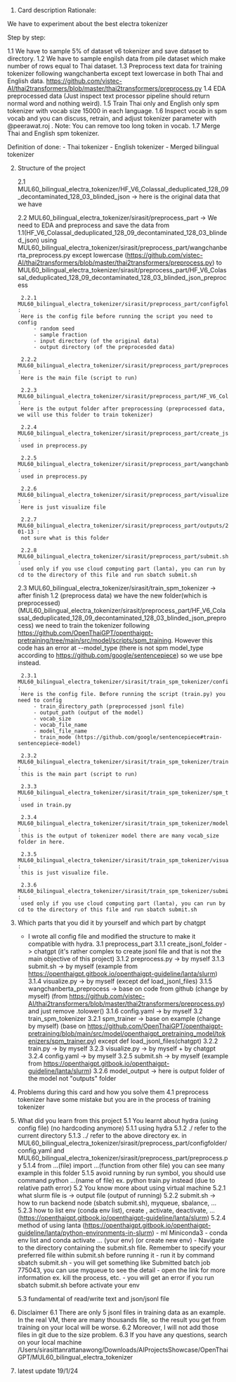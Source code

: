1. Card description
Rationale:

We have to experiment about the best electra tokenizer

Step by step:

1.1 We have to sample 5% of dataset v6 tokenizer and save dataset to directory.
1.2 We have to sample engilsh data from pile dataset which make number of rows equal to Thai dataset.
1.3 Preprocess text data for training tokenizer following wangchanberta except text lowercase in both Thai and English data. https://github.com/vistec-AI/thai2transformers/blob/master/thai2transformers/preprocess.py
1.4 EDA preprocessed data (Just inspect text processor pipeline should return normal word and nothing weird).
1.5 Train Thai only and English only spm tokenizer with vocab size 15000 in each language.
1.6 Inspect vocab in spm vocab and you can discuss, retrain, and adjust tokenizer parameter with @peerawat.roj . Note: You can remove too long token in vocab.
1.7 Merge Thai and English spm tokenizer.

Definition of done:
    - Thai tokenizer
    - English tokenizer
    - Merged bilingual tokenizer




2. Structure of the project 

    2.1 MUL60_bilingual_electra_tokenizer/HF_V6_Colassal_deduplicated_128_09_decontaminated_128_03_blinded_json -> 
    here is the original data that we have

    2.2 MUL60_bilingual_electra_tokenizer/sirasit/preprocess_part -> 
    We need to EDA and preprocess and save the data from 1.1(HF_V6_Colassal_deduplicated_128_09_decontaminated_128_03_blinded_json) using MUL60_bilingual_electra_tokenizer/sirasit/preprocess_part/wangchanberta_preprocess.py except lowercase (https://github.com/vistec-AI/thai2transformers/blob/master/thai2transformers/preprocess.py) to MUL60_bilingual_electra_tokenizer/sirasit/preprocess_part/HF_V6_Colassal_deduplicated_128_09_decontaminated_128_03_blinded_json_preprocess

        2.2.1 MUL60_bilingual_electra_tokenizer/sirasit/preprocess_part/configfolder :
        Here is the config file before running the script you need to config 
            - random seed
            - sample fraction
            - input directory (of the original data)
            - output directory (of the preprocesded data)

        2.2.2 MUL60_bilingual_electra_tokenizer/sirasit/preprocess_part/preprocess.py :
        Here is the main file (script to run)

        2.2.3 MUL60_bilingual_electra_tokenizer/sirasit/preprocess_part/HF_V6_Colassal_deduplicated_128_09_decontaminated_128_03_blinded_json_preprocess :
        Here is the output folder after preprocessing (preprocessed data, we will use this folder to train tokenizer)

        2.2.4 MUL60_bilingual_electra_tokenizer/sirasit/preprocess_part/create_jsonl_folder.py :
        used in preprocess.py

        2.2.5 MUL60_bilingual_electra_tokenizer/sirasit/preprocess_part/wangchanberta_preprocess.py :
        used in preprocess.py

        2.2.6 MUL60_bilingual_electra_tokenizer/sirasit/preprocess_part/visualize.py :
        Here is just visualize file

        2.2.7 MUL60_bilingual_electra_tokenizer/sirasit/preprocess_part/outputs/2024-01-13 :
        not sure what is this folder

        2.2.8 MUL60_bilingual_electra_tokenizer/sirasit/preprocess_part/submit.sh :
        used only if you use cloud computing part (lanta), you can run by cd to the directory of this file and run sbatch submit.sh

    2.3 MUL60_bilingual_electra_tokenizer/sirasit/train_spm_tokenizer -> 
    after finish 1.2 (preprocess data) we have the new folder(which is preprocessed) (MUL60_bilingual_electra_tokenizer/sirasit/preprocess_part/HF_V6_Colassal_deduplicated_128_09_decontaminated_128_03_blinded_json_preprocess) we need to train the tokenizer following https://github.com/OpenThaiGPT/openthaigpt-pretraining/tree/main/src/model/scripts/spm_training. However this code has an error at --model_type (there is not spm model_type according to https://github.com/google/sentencepiece) so we use bpe instead.

        2.3.1 MUL60_bilingual_electra_tokenizer/sirasit/train_spm_tokenizer/configfolder :
        Here is the config file. Before running the script (train.py) you need to config
            - train_directory_path (preprocessed jsonl file)
            - output_path (output of the model)
            - vocab_size
            - vocab_file_name
            - model_file_name
            - train_mode (https://github.com/google/sentencepiece#train-sentencepiece-model)

        2.3.2 MUL60_bilingual_electra_tokenizer/sirasit/train_spm_tokenizer/train.py :
        this is the main part (script to run)

        2.3.3 MUL60_bilingual_electra_tokenizer/sirasit/train_spm_tokenizer/spm_trainer.py :
        used in train.py

        2.3.4 MUL60_bilingual_electra_tokenizer/sirasit/train_spm_tokenizer/model_output :
        this is the output of tokenizer model there are many vocab_size folder in here.

        2.3.5 MUL60_bilingual_electra_tokenizer/sirasit/train_spm_tokenizer/visualize.py :
        this is just visualize file.

        2.3.6 MUL60_bilingual_electra_tokenizer/sirasit/train_spm_tokenizer/submit.sh :
        used only if you use cloud computing part (lanta), you can run by cd to the directory of this file and run sbatch submit.sh
        



3. Which parts that you did it by yourself and which part by chatgpt
    * I wrote all config file and modified the structure to make it compatible with hydra.
    3.1 preprocess_part
        3.1.1 create_jsonl_folder -> chatgpt (it's rather complex to create jsonl file and that is not the main objective of this project)
        3.1.2 preprocess.py -> by myself 
        3.1.3 submit.sh -> by myself (example from https://openthaigpt.gitbook.io/openthaigpt-guideline/lanta/slurm)
        3.1.4 visualize.py -> by myself (except def load_jsonl_files)
        3.1.5 wangchanberta_preprocess -> base on code from github (change by myself) (from https://github.com/vistec-AI/thai2transformers/blob/master/thai2transformers/preprocess.py) and just remove .tolower()
        3.1.6 config.yaml -> by myself
    3.2 train_spm_tokenizer
        3.2.1 spm_trainer -> base on example (change by myself) (base on https://github.com/OpenThaiGPT/openthaigpt-pretraining/blob/main/src/model/openthaigpt_pretraining_model/tokenizers/spm_trainer.py) except def load_jsonl_files(chatgpt)
        3.2.2 train.py -> by myself
        3.2.3 visualize.py -> by myself + by chatgpt
        3.2.4 config.yaml -> by myself
        3.2.5 submit.sh -> by myself (example from https://openthaigpt.gitbook.io/openthaigpt-guideline/lanta/slurm)
        3.2.6 model_output -> here is output folder of the model not "outputs" folder 


4. Problems during this card and how you solve them
    4.1 preprocess tokenizer have some mistake but you are in the process of training tokenizer


5. What did you learn from this project 
    5.1 You learnt about hydra (using config file) (no hardcoding anymore)
        5.1.1 using hydra 
        5.1.2 ./ refer to the current directory 
        5.1.3 ../ refer to the above directory ex. in MUL60_bilingual_electra_tokenizer/sirasit/preprocess_part/configfolder/config.yaml and MUL60_bilingual_electra_tokenizer/sirasit/preprocess_part/preprocess.py
        5.1.4 from ...(file) import ...(function from other file) you can see many example in this folder
        5.1.5 avoid running by run symbol, you should use command python ...(name of file) ex. python train.py instead (due to relative path error)
    5.2 You know more about using virtual machine
        5.2.1 what slurm file is -> output file (output of running)
        5.2.2 submit.sh -> how to run backend node (sbatch submit.sh), myqueue, sbalance, ...
        5.2.3 how to list env (conda env list), create , activate, deactivate, ... (https://openthaigpt.gitbook.io/openthaigpt-guideline/lanta/slurm)
        5.2.4 method of using lanta (https://openthaigpt.gitbook.io/openthaigpt-guideline/lanta/python-environments-in-slurm)
            - ml Miniconda3
            - conda env list and conda activate ... (your env) (or create new env)
            - Navigate to the directory containing the submit.sh file. Remember to specify your preferred file within submit.sh before running it 
            - run it by command sbatch submit.sh
            - you will get something like Submitted batch job 775043, you can use myqueue to see the detail
            - open the link for more information ex. kill the process, etc. 
            - you will get an error if you run sbatch submit.sh before activate your env
            
    5.3 fundamental of read/write text and json/jsonl file
           
    

6. Disclaimer 
    6.1 There are only 5 jsonl files in training data as an example. In the real VM, there are many thousands file, so the result you get from training on your local will be worse.
    6.2 Moreover, I will not add those files in git due to the size problem.
    6.3 If you have any questions, search on your local machine /Users/sirasittanrattanawong/Downloads/AIProjectsShowcase/OpenThaiGPT/MUL60_bilingual_electra_tokenizer

7. latest update 19/1/24 

